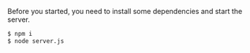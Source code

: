 Before you started, you need to install some dependencies and start the server.

```sh
$ npm i
$ node server.js
```